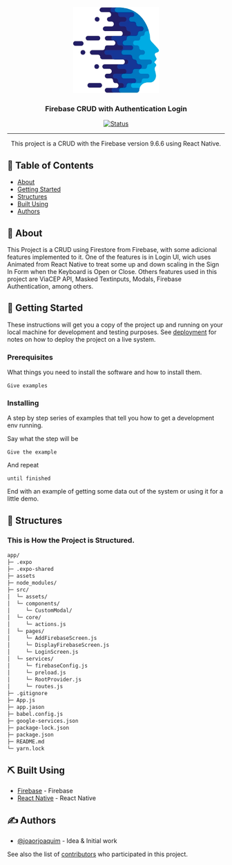<p align="center">
  <a href="" rel="noopener">
 <img width=200px height=200px src="./src/assets/techlogo.png" alt="Project logo"></a>
</p>

<h3 align="center">Firebase CRUD with Authentication Login</h3>

<div align="center">

[![Status](https://img.shields.io/badge/status-active-success.svg)]()

</div>

---

<p align="center"> This project is a CRUD with the Firebase version 9.6.6 using React Native.
    <br> 
</p>

## 📝 Table of Contents

- [About](#about)
- [Getting Started](#getting_started)
- [Structures](#structures)
- [Built Using](#built_using)
- [Authors](#authors)

## 🧐 About <a name = "about"></a>

This Project is a CRUD using Firestore from Firebase, with some adicional features implemented to it. 
One of the features is in Login UI, wich uses Animated from React Native to treat some up and down scaling in the Sign In Form when the Keyboard is Open or Close. Others features used in this project are ViaCEP API, Masked Textinputs, Modals, Firebase Authentication, among others.

## 🏁 Getting Started <a name = "getting_started"></a>

These instructions will get you a copy of the project up and running on your local machine for development and testing purposes. See [deployment](#deployment) for notes on how to deploy the project on a live system.

### Prerequisites

What things you need to install the software and how to install them.

```
Give examples
```

### Installing

A step by step series of examples that tell you how to get a development env running.

Say what the step will be

```
Give the example
```

And repeat

```
until finished
```

End with an example of getting some data out of the system or using it for a little demo.


## 📁 Structures <a name="structures"></a>

### This is How the Project is Structured.

```
app/
├─ .expo
├─ .expo-shared
├─ assets
├─ node_modules/
├─ src/
│  └─ assets/
│  └─ components/
│     └─ CustomModal/
│  └─ core/
│     └─ actions.js
│  └─ pages/
│     └─ AddFirebaseScreen.js
│     └─ DisplayFirebaseScreen.js
│     └─ LoginScreen.js
│  └─ services/
│     └─ firebaseConfig.js
│     └─ preload.js
│     └─ RootProvider.js
│     └─ routes.js
├─ .gitignore
├─ App.js
├─ app.jason
├─ babel.config.js
├─ google-services.json
├─ package-lock.json
├─ package.json
├─ README.md
└─ yarn.lock
```

## ⛏️ Built Using <a name = "built_using"></a>

- [Firebase](https://rnfirebase.io/) - Firebase
- [React Native](https://reactnative.dev/) - React Native


## ✍️ Authors <a name = "authors"></a>

- [@joaorjoaquim](https://github.com/joaorjoaquim) - Idea & Initial work

See also the list of [contributors](https://github.com/joaorjoaquim/database-CRUD-firestore/contributors) who participated in this project.
